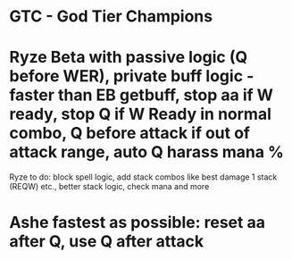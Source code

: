 # GTC - God Tier Champions
# Ryze Beta with passive logic (Q before WER), private buff logic - faster than EB getbuff, stop aa if W ready, stop Q if W Ready in normal combo, Q before attack if out of attack range, auto Q harass mana %
Ryze to do: block spell logic, add stack combos like best damage 1 stack (REQW) etc., better stack logic, check mana and more
# Ashe fastest as possible: reset aa after Q, use Q after attack
